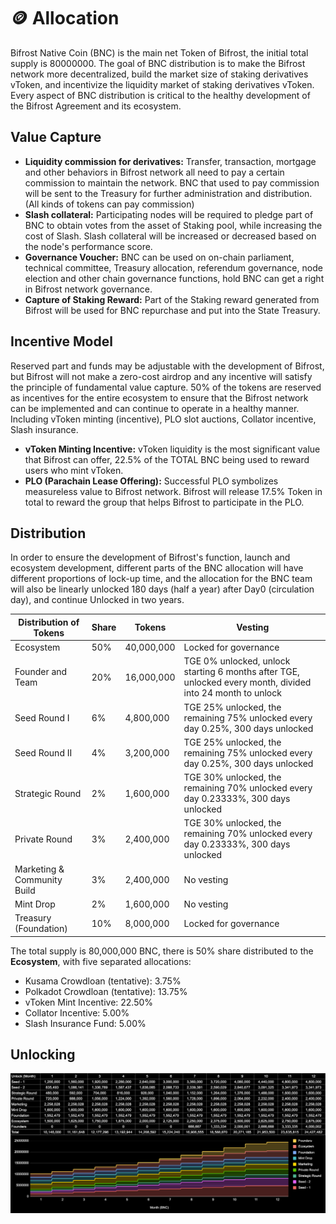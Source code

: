 # 🪙 Allocation

Bifrost Native Coin (BNC) is the main net Token of Bifrost, the initial total supply is 80000000.&#x20;
The goal of BNC distribution is to make the Bifrost network more decentralized, build the market size of staking derivatives vToken, and incentivize the liquidity market of staking derivatives vToken. Every aspect of BNC distribution is critical to the healthy development of the Bifrost Agreement and its ecosystem.

## Value Capture

* **Liquidity commission for derivatives:** Transfer, transaction, mortgage and other behaviors in Bifrost network all need to pay a certain commission to maintain the network. BNC that used to pay commission will be sent to the Treasury for further administration and distribution. (All kinds of tokens can pay commission)
* **Slash collateral:** Participating nodes will be required to pledge part of BNC to obtain votes from the asset of Staking pool, while increasing the cost of Slash. Slash collateral will be increased or decreased based on the node's performance score.
* **Governance Voucher:** BNC can be used on on-chain parliament, technical committee, Treasury allocation, referendum governance, node election and other chain governance functions, hold BNC can get a right in Bifrost network governance.
* **Capture of Staking Reward:** Part of the Staking reward generated from Bifrost will be used for BNC repurchase and put into the State Treasury.

## Incentive Model

Reserved part and funds may be adjustable with the development of Bifrost, but Bifrost will not make a zero-cost airdrop and any incentive will satisfy the principle of fundamental value capture.
&#x20; 50% of the tokens are reserved as incentives for the entire ecosystem to ensure that the Bifrost network can be implemented and can continue to operate in a healthy manner. Including vToken minting (incentive), PLO slot auctions, Collator incentive, Slash insurance.

* **vToken Minting Incentive:** vToken liquidity is the most significant value that Bifrost can offer, 22.5% of the TOTAL BNC being used to reward users who mint vToken.
* **PLO (Parachain Lease Offering):** Successful PLO symbolizes measureless value to Bifrost network. Bifrost will release 17.5% Token in total to reward the group that helps Bifrost to participate in the PLO.

## Distribution

In order to ensure the development of Bifrost's function, launch and ecosystem development, different parts of the BNC allocation will have different proportions of lock-up time, and the allocation for the BNC team will also be linearly unlocked 180 days (half a year) after Day0 (circulation day), and continue Unlocked in two years.

| Distribution of Tokens      | Share | Tokens     | Vesting                                                                                                    |
| --------------------------- | ----- | ---------- | ---------------------------------------------------------------------------------------------------------- |
| Ecosystem                   | 50%   | 40,000,000 | Locked for governance                                                                                      |
| Founder and Team            | 20%   | 16,000,000 | TGE 0% unlocked, unlock starting 6 months after TGE, unlocked every month, divided into 24 month to unlock |
| Seed Round I                | 6%    | 4,800,000  | TGE 25% unlocked, the remaining 75% unlocked every day 0.25%, 300 days unlocked                            |
| Seed Round II               | 4%    | 3,200,000  | TGE 25% unlocked, the remaining 75% unlocked every day 0.25%, 300 days unlocked                            |
| Strategic Round             | 2%    | 1,600,000  | TGE 30% unlocked, the remaining 70% unlocked every day 0.23333%, 300 days unlocked                         |
| Private Round               | 3%    | 2,400,000  | TGE 30% unlocked, the remaining 70% unlocked every day 0.23333%, 300 days unlocked                         |
| Marketing & Community Build | 3%    | 2,400,000  | No vesting                                                                                                 |
| Mint Drop                   | 2%    | 1,600,000  | No vesting                                                                                                 |
| Treasury (Foundation)       | 10%   | 8,000,000  | Locked for governance                                                                                      |

The total supply is 80,000,000 BNC, there is 50% share distributed to the **Ecosystem**, with five separated allocations:

* Kusama Crowdloan (tentative): 3.75%
* Polkadot Crowdloan (tentative): 13.75%
* vToken Mint Incentive: 22.50%
* Collator Incentive: 5.00%
* Slash Insurance Fund: 5.00%

## Unlocking

![12 Months Unlock Chart](.gitbook/assets/WX20211103-150006@2x.png)



